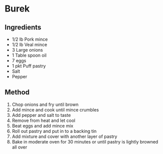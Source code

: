 # Burek

## Ingredients

* 1/2 lb Pork mince
* 1/2 lb Veal mince
* 3 Large onions
* 1 Table spoon oil
* 7 eggs
* 1 pkt Puff pastry
* Salt
* Pepper

## Method

1. Chop onions and fry until brown
1. Add mince and cook until mince crumbles
1. Add pepper and salt to taste
1. Remove from heat and let cool
1. Beat eggs and add mince mix
1. Roll out pastry and put in to a backing tin
1. Add mixture and cover with another layer of pastry
1. Bake in moderate oven for 30 minutes or until pastry is lightly browned all over
